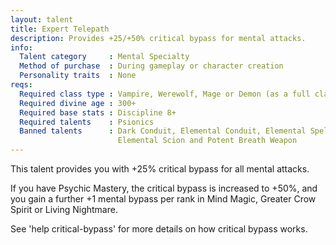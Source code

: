 ```yaml
---
layout: talent
title: Expert Telepath
description: Provides +25/+50% critical bypass for mental attacks.
info:
  Talent category     : Mental Specialty
  Method of purchase  : During gameplay or character creation
  Personality traits  : None
reqs:
  Required class type : Vampire, Werewolf, Mage or Demon (as a full class)
  Required divine age : 300+
  Required base stats : Discipline 8+
  Required talents    : Psionics
  Banned talents      : Dark Conduit, Elemental Conduit, Elemental Spell Expert,
                        Elemental Scion and Potent Breath Weapon
---
```


This talent provides you with +25% critical bypass for all mental attacks.

If you have Psychic Mastery, the critical bypass is increased to +50%, and you gain a further +1 mental bypass per rank in Mind Magic, Greater Crow Spirit or Living Nightmare.

See 'help critical-bypass' for more details on how critical bypass works.
